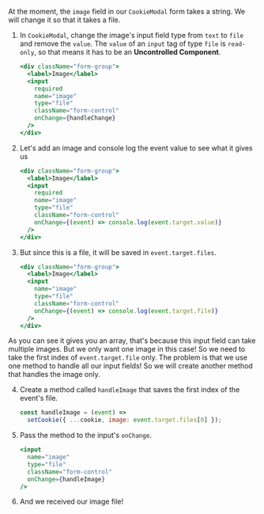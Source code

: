 At the moment, the `image` field in our `CookieModal` form takes a string. We will change it so that it takes a file.

1. In `CookieModal`, change the image's input field type from `text` to `file` and remove the `value`. The `value` of an `input` tag of type `file` is `read-only`, so that means it has to be an **Uncontrolled Component**.

   ```jsx
   <div className="form-group">
     <label>Image</label>
     <input
       required
       name="image"
       type="file"
       className="form-control"
       onChange={handleChange}
     />
   </div>
   ```

2. Let's add an image and console log the event value to see what it gives us

   ```jsx
   <div className="form-group">
     <label>Image</label>
     <input
       required
       name="image"
       type="file"
       className="form-control"
       onChange={(event) => console.log(event.target.value)}
     />
   </div>
   ```

3. But since this is a file, it will be saved in `event.target.files`.

   ```jsx
   <div className="form-group">
     <label>Image</label>
     <input
       name="image"
       type="file"
       className="form-control"
       onChange={(event) => console.log(event.target.file)}
     />
   </div>
   ```

As you can see it gives you an array, that's because this input field can take multiple images. But we only want one image in this case! So we need to take the first index of `event.target.file` only. The problem is that we use one method to handle all our input fields! So we will create another method that handles the image only.

4. Create a method called `handleImage` that saves the first index of the event's file.

   ```javascript
   const handleImage = (event) =>
     setCookie({ ...cookie, image: event.target.files[0] });
   ```

5. Pass the method to the input's `onChange`.

   ```jsx
   <input
     name="image"
     type="file"
     className="form-control"
     onChange={handleImage}
   />
   ```

6. And we received our image file!

